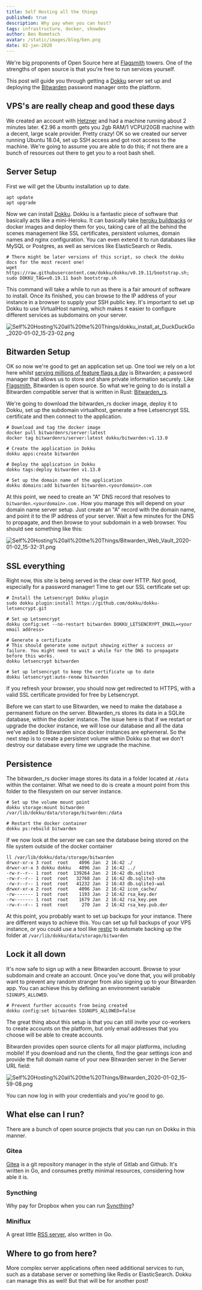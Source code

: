 ```yaml
---
title: Self Hosting all the things
published: true
description: Why pay when you can host? 
tags: infrastructure, docker, showdev
author: Ben Rometsch
avatar: /static/images/blog/ben.png
date: 02-jan-2020
---
```


We're big proponents of Open Source here at [Flagsmith](https://bullet-train.io/) towers. One of the strengths of open source is that you're free to run services yourself. 

This post will guide you through getting a [Dokku](http://dokku.viewdocs.io/dokku/) server set up and deploying the [Bitwarden](https://bitwarden.com/) password manager onto the platform.

## VPS's are really cheap and good these days

We created an account with [Hetzner](https://www.hetzner.com/cloud) and had a machine running about 2 minutes later. €2.96 a month gets you 2gb RAM/1 VCPU/20GB machine with a decent, large scale provider. Pretty crazy! OK so we created our server running Ubuntu 18.04, set up SSH access and got root access to the machine. We're going to assume you are able to do this; if not there are a bunch of resources out there to get you to a root bash shell. 

## Server Setup

First we will get the Ubuntu installation up to date.

    apt update
    apt upgrade

Now we can install [Dokku](http://dokku.viewdocs.io/dokku/). Dokku is a fantastic piece of software that basically acts like a mini-Heroku. It can basically take [heroku buildpacks](https://devcenter.heroku.com/articles/buildpacks) or docker images and deploy them for you, taking care of all the behind the scenes management like SSL certificates, persistent volumes, domain names and nginx configuration. You can even extend it to run databases like MySQL or Postgres, as well as services like ElasticSearch or Redis. 

    # There might be later versions of this script, so check the dokku docs for the most recent one!
    wget https://raw.githubusercontent.com/dokku/dokku/v0.19.11/bootstrap.sh;
    sudo DOKKU_TAG=v0.19.11 bash bootstrap.sh

This command will take a while to run as there is a fair amount of software to install. Once its finished, you can browse to the IP address of your instance in a browser to supply your SSH public key. It's important to set up Dokku to use VirtualHost naming, which makes it easier to configure different services as subdomains on your server. 

![Self%20Hosting%20all%20the%20Things/dokku_install_at_DuckDuckGo_2020-01-02_15-23-02.png](/static/images/blog/post_images/dokku_install.png)

## Bitwarden Setup

OK so now we're good to get an application set up. One tool we rely on a lot here whilst [serving millions of feature flags a day](https://bullet-train.io/) is Bitwarden; a password manager that allows us to store and share private information securely. Like [Flagsmith](https://bullet-train.io/), Bitwarden is open source. So what we're going to do is install a Bitwarden compatible server that is written in Rust: [Bitwarden_rs](https://github.com/dani-garcia/bitwarden_rs). 

We're going to download the bitwarden_rs docker image, deploy it to Dokku, set up the subdomain virtualhost, generate a free Letsencrypt SSL certificate and then connect to the application. 

    # Download and tag the docker image
    docker pull bitwardenrs/server:latest
    docker tag bitwardenrs/server:latest dokku/bitwarden:v1.13.0
    
    # Create the application in Dokku
    dokku apps:create bitwarden
    
    # Deploy the application in Dokku
    dokku tags:deploy bitwarden v1.13.0
    
    # Set up the domain name of the application
    dokku domains:add bitwarden bitwarden.<yourdomain>.com

At this point, we need to create an "A" DNS record that resolves to `bitwarden.<yourdomain>.com` . How you manage this will depend on your domain name server setup. Just create an "A" record with the domain name, and point it to the IP address of your server. Wait a few minutes for the DNS to propagate, and then browse to your subdomain in a web browser. You should see something like this: 

![Self%20Hosting%20all%20the%20Things/Bitwarden_Web_Vault_2020-01-02_15-32-31.png](/static/images/blog/post_images/Bitwarden_Web_Vault.png)

## SSL everything

Right now, this site is being served in the clear over HTTP. Not good, especially for a password manager! Time to get our SSL certificate set up:

    # Install the Letsencrypt Dokku plugin
    sudo dokku plugin:install https://github.com/dokku/dokku-letsencrypt.git
    
    # Set up Letsencrypt
    dokku config:set --no-restart bitwarden DOKKU_LETSENCRYPT_EMAIL=<your email address>
    
    # Generate a certificate
    # This should generate some output showing either a success or failure. You might need to wait a while for the DNS to propagate before this works.
    dokku letsencrypt bitwarden
    
    # Set up letsencrypt to keep the certificate up to date
    dokku letsencrypt:auto-renew bitwarden

If you refresh your browser, you should now get redirected to HTTPS, with a valid SSL certificate provided for free by Letsencrypt. 

Before we can start to use Bitwarden, we need to make the database a permanent fixture on the server. Bitwarden_rs stores its data in a SQLite database, within the docker instance. The issue here is that if we restart or upgrade the docker instance, we will lose our database and all the data we've added to Bitwarden since docker instances are ephemeral. So the next step is to create a persistent volume within Dokku so that we don't destroy our database every time we upgrade the machine.  

## Persistence

The bitwarden_rs docker image stores its data in a folder located at `/data` within the container. What we need to do is create a mount point from this folder to the filesystem on our server instance.

    # Set up the volume mount point
    dokku storage:mount bitwarden /var/lib/dokku/data/storage/bitwarden:/data
    
    # Restart the docker container
    dokku ps:rebuild bitwarden

If we now look at the server we can see the database being stored on the file system outside of the docker container

    ll /var/lib/dokku/data/storage/bitwarden
    drwxr-xr-x 3 root  root    4096 Jan  2 16:42 ./
    drwxr-xr-x 3 dokku dokku   4096 Jan  2 16:42 ../
    -rw-r--r-- 1 root  root  139264 Jan  2 16:42 db.sqlite3
    -rw-r--r-- 1 root  root   32768 Jan  2 16:42 db.sqlite3-shm
    -rw-r--r-- 1 root  root   41232 Jan  2 16:43 db.sqlite3-wal
    drwxr-xr-x 2 root  root    4096 Jan  2 16:42 icon_cache/
    -rw------- 1 root  root    1193 Jan  2 16:42 rsa_key.der
    -rw------- 1 root  root    1679 Jan  2 16:42 rsa_key.pem
    -rw-r--r-- 1 root  root     270 Jan  2 16:42 rsa_key.pub.der

At this point, you probably want to set up backups for your instance. There are different ways to achieve this. You can set up full backups of your VPS instance, or you could use a tool like [restic](https://github.com/restic/restic) to automate backing up the folder at `/var/lib/dokku/data/storage/bitwarden`

## Lock it all down

It's now safe to sign up with a new Bitwarden account. Browse to your subdomain and create an account. Once you've done that, you will probably want to prevent any random stranger from also signing up to your Bitwarden app. You can achieve this by defining an environment variable `SIGNUPS_ALLOWED`.

    # Prevent further accounts from being created
    dokku config:set bitwarden SIGNUPS_ALLOWED=false

The great thing about this setup is that you can still invite your co-workers to create accounts on the platform, but only email addresses that you choose will be able to create accounts. 

Bitwarden provides open source clients for all major platforms, including mobile! If you download and run the clients, find the gear settings icon and provide the full domain name of your new Bitwarden server in the Server URL field:

![Self%20Hosting%20all%20the%20Things/Bitwarden_2020-01-02_15-59-08.png](/static/images/blog/post_images/Bitwarden.png)

You can now log in with your credentials and you're good to go. 

## What else can I run?

There are a bunch of open source projects that you can run on Dokku in this manner.

### Gitea

[Gitea](https://docs.gitea.io/en-us/install-with-docker/) is a git repository manager in the style of Gitlab and Github. It's written in Go, and consumes pretty minimal resources, considering how able it is. 

### Syncthing

Why pay for Dropbox when you can run [Syncthing](https://hub.docker.com/r/syncthing/syncthing)? 

### Miniflux

A great little [RSS server](https://miniflux.app/), also written in Go. 

## Where to go from here?

More complex server applications often need additional services to run, such as a database server or something like Redis or ElasticSearch. Dokku can manage this as well! But that will be for another post!

